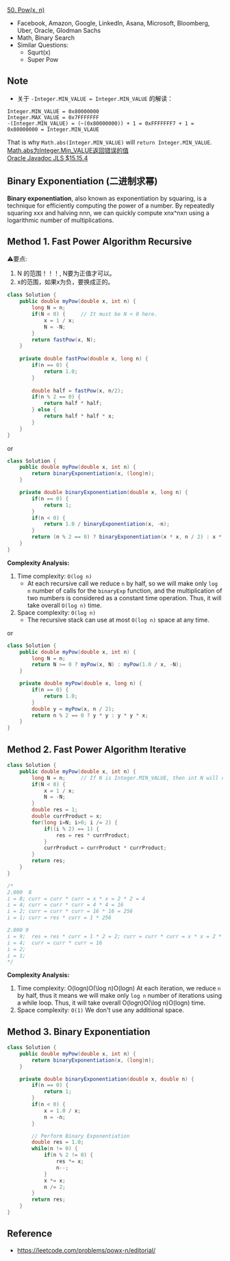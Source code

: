 [50. Pow(x, n)](https://leetcode.com/problems/powx-n/)

* Facebook, Amazon, Google, LinkedIn, Asana, Microsoft, Bloomberg, Uber, Oracle, Glodman Sachs
* Math, Binary Search
* Similar Questions:
    * Squrt(x)
    * Super Pow
    

## Note
* 关于 `-Integer.MIN_VALUE = Integer.MIN_VALUE` 的解读：
```
Integer.MIN_VALUE = 0x80000000
Integer.MAX_VALUE = 0x7FFFFFFF
-(Integer.MIN_VALUE) = (~(0x80000000)) + 1 = 0xFFFFFFF7 + 1 = 0x80000000 = Integer.MIN_VLAUE
```

That is why `Math.abs(Integer.MIN_VALUE)` will `return Integer.MIN_VALUE`.
[Math.abs为Integer.Min_VALUE返回错误的值](https://blog.csdn.net/oDaiLiDong/article/details/47406525)                       
[Oracle Javadoc JLS $15.15.4](https://docs.oracle.com/javase/specs/jls/se7/html/jls-15.html#jls-15.15.4)


## Binary Exponentiation (二进制求幂)
**Binary exponentiation**, also known as exponentiation by squaring, is a technique for efficiently computing the power of a number. By repeatedly squaring xxx and halving nnn, we can quickly compute xnx^nxn using a logarithmic number of multiplications.


## Method 1. Fast Power Algorithm Recursive
⚠️要点:
1. N 的范围！！！, N要为正值才可以。
2. x的范围，如果x为负，要换成正的。

```java 
class Solution {
    public double myPow(double x, int n) {
        long N = n;
        if(N < 0) {     // It must be N < 0 here.
            x = 1 / x;
            N = -N;
        }
        return fastPow(x, N);
    }
    
    private double fastPow(double x, long n) {
        if(n == 0) {
            return 1.0;
        }
        
        double half = fastPow(x, n/2);
        if(n % 2 == 0) {
            return half * half;
        } else {
            return half * half * x;
        }
    }
}
```

or

```Java
class Solution {
    public double myPow(double x, int n) {
        return binaryExponentiation(x, (long)n);
    }

    private double binaryExponentiation(double x, long n) {
        if(n == 0) {
            return 1;
        }
        if(n < 0) {
            return 1.0 / binaryExponentiation(x, -n);
        }
        return (n % 2 == 0) ? binaryExponentiation(x * x, n / 2) : x * binaryExponentiation(x * x, (n-1)/2);
    }
}
```
**Complexity Analysis:**
1. Time complexity: `O(log n)`
    * At each recursive call we reduce `n` by half, so we will make only `log n` number of calls for the `binaryExp` function, and the multiplication of two numbers is considered as a constant time operation.
    Thus, it will take overall `O(log n)` time.
2. Space complexity: `O(log n)`
    * The recursive stack can use at most `O(log n)` space at any time.

or
```java
class Solution {
    public double myPow(double x, int n) {
        long N = n;
        return N >= 0 ? myPow(x, N) : myPow(1.0 / x, -N);
    }

    private double myPow(double x, long n) {
        if(n == 0) {
            return 1.0;
        }
        double y = myPow(x, n / 2);
        return n % 2 == 0 ? y * y : y * y * x;
    }
}
```

## Method 2. Fast Power Algorithm Iterative
```java
class Solution {
    public double myPow(double x, int n) {
        long N = n;     // If N is Integer.MIN_VALUE, then int N will overflow
        if(N < 0) {
            x = 1 / x;
            N = -N;
        }
        double res = 1;
        double currProduct = x;
        for(long i=N; i>0; i /= 2) {
            if((i % 2) == 1) {
                res = res * currProduct;
            }
            currProduct = currProduct * currProduct;
        }
        return res;
    }
}

/*
2.000  8
i = 8; curr = curr * curr = x * x = 2 * 2 = 4
i = 4; curr = curr * curr = 4 * 4 = 16
i = 2; curr = curr * curr = 16 * 16 = 256
i = 1; curr = res * curr = 1 * 256

2.000 9
i = 9;  res = res * curr = 1 * 2 = 2; curr = curr * curr = x * x = 2 * 2 = 4
i = 4;  curr = curr * curr = 16
i = 2;
i = 1;  
*/
```

**Complexity Analysis:**
1. Time complexity: O(log⁡n)O(\log n)O(logn)
    At each iteration, we reduce `n` by half, thus it means we will make only `log n` number of iterations using a while loop.
    Thus, it will take overall O(log⁡n)O(\log n)O(logn) time.
2. Space complexity: `O(1)`
    We don't use any additional space.


## Method 3. Binary Exponentiation
```java
class Solution {
    public double myPow(double x, int n) {
        return binaryExponentiation(x, (long)n);
    }

    private double binaryExponentiation(double x, double n) {
        if(n == 0) {
            return 1;
        }
        if(n < 0) {
            x = 1.0 / x;
            n = -n;
        }

        // Perform Binary Exponentiation
        double res = 1.0;
        while(n != 0) {
            if(n % 2 != 0) {
                res *= x;
                n--;
            }
            x *= x;
            n /= 2;
        }
        return res;
    }
}
```


## Reference
* https://leetcode.com/problems/powx-n/editorial/